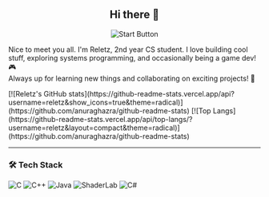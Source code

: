 <div align="center">

## Hi there 👋

<img src="https://c2.img.netmarble.kr/web/_event/2012/moma/1127/img/evt5/bt_start.gif" alt="Start Button" />

<br/>
</div>

Nice to meet you all. I'm Reletz, 2nd year CS student. I love building cool stuff, exploring systems programming, and occasionally being a game dev! 🎮  
Always up for learning new things and collaborating on exciting projects! 🚀

<div>
[![Reletz's GitHub stats](https://github-readme-stats.vercel.app/api?username=reletz&show_icons=true&theme=radical)](https://github.com/anuraghazra/github-readme-stats)  
[![Top Langs](https://github-readme-stats.vercel.app/api/top-langs/?username=reletz&layout=compact&theme=radical)](https://github.com/anuraghazra/github-readme-stats)
</div>

----------

### 🛠️ Tech Stack

![C](https://img.shields.io/badge/C-00599C?style=flat&logo=c&logoColor=white)
![C++](https://img.shields.io/badge/C++-00599C?style=flat&logo=c%2B%2B&logoColor=white)
![Java](https://img.shields.io/badge/Java-007396?style=flat&logo=java&logoColor=white)
![ShaderLab](https://img.shields.io/badge/ShaderLab-222222?style=flat&logo=unity&logoColor=white)
![C#](https://img.shields.io/badge/C%23-239120?style=flat&logo=c-sharp&logoColor=white)
